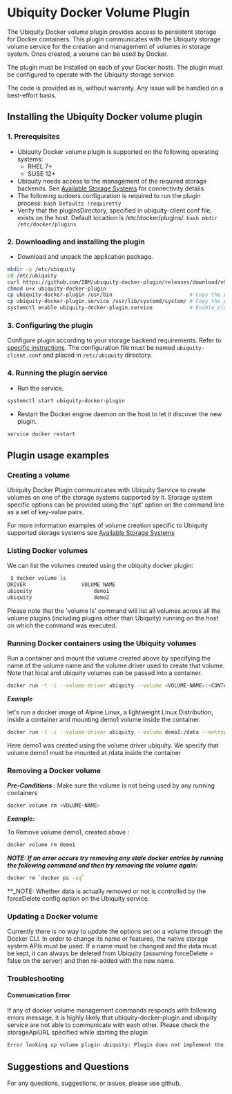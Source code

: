 # Ubiquity Docker Volume Plugin
The Ubiquity Docker volume plugin provides access to persistent storage for Docker containers.  This plugin communicates with the Ubiquity storage volume service for the creation and management of volumes in storage system.  Once created, a volume can be used by Docker. 

The plugin must be installed on each of your Docker hosts. The plugin must be configured to operate with the Ubiquity storage service.

The code is provided as is, without warranty. Any issue will be handled on a best-effort basis.


## Installing the Ubiquity Docker volume plugin

### 1. Prerequisites
  * Ubiquity Docker volume plugin is supported on the following operating systems:
    - RHEL 7+
    - SUSE 12+
  * Ubiquity needs access to the management of the required storage backends. See [Available Storage Systems](supportedStorage.md) for connectivity details.
  * The following sudoers configuration is required to run the plugin process:
        ```bash
        Defaults !requiretty
        ```
  * Verify that the pluginsDirectory, specified in ubiquity-client.conf file, exists on the host. Default localtion is /etc/docker/plugins/.
        ```bash
        mkdir /etc/docker/plugins
        ```

### 2. Downloading and installing the plugin

  * Download and unpack the application package.
```bash
mkdir -p /etc/ubiquity
cd /etc/ubiquity
curl https://github.com/IBM/ubiquity-docker-plugin/releases/download/v0.3.0/ubiquity-docker-plugin-0.3.0.tar.gz | tar xf -
chmod u+x ubiquity-docker-plugin
cp ubiquity-docker-plugin /usr/bin                         # Copy the plugin binary file
cp ubiquity-docker-plugin.service /usr/lib/systemd/system/ # Copy the plugin systemd config to systemd directory
systemctl enable ubiquity-docker-plugin.service            # Enable plugin systemd service
```

### 3. Configuring the plugin
Configure plugin according to your storage backend requirements. Refer to 
[specific instructions](supportedStorage.md). 
The configuration file must be named `ubiquity-client.conf` and placed in `/etc/ubiquity` directory.


### 4. Running the plugin service
  * Run the service.
```bash
systemctl start ubiquity-docker-plugin    
```
  * Restart the Docker engine daemon on the host to let it discover the new plugin. 
```bash
service docker restart
```

## Plugin usage examples
### Creating a volume
Ubiquity Docker Plugin communicates with Ubiquity Service to create volumes on one of the storage systems supported by it.  Storage system specific options can be provided using the 'opt' option on the command line as a set of key-value pairs.

For more information examples of volume creation specific to Ubiquity supported storage systems see [Available Storage Systems](supportedStorage.md)  

### Listing Docker volumes

We can list the volumes created using the ubiquity docker plugin:

```bash
 $ docker volume ls
DRIVER                  VOLUME NAME
ubiquity                    demo1
ubiquity                    demo2
```

Please note that the 'volume ls' command will list all volumes across all the volume plugins (including plugins other than Ubiquity) running on the host on which the command was executed.

### Running Docker containers using the Ubiquity volumes

Run a container and mount the volume created above by specifying the name of the volume name and the volume driver used to create that volume.  Note that local and ubiquity volumes can be passed into a container.

```bash
docker run -t -i --volume-driver ubiquity --volume <VOLUME-NAME>:<CONTAINER-MOUNTPOINT> --entrypoint /bin/sh alpine
```

**_Example_**

let's run a docker image of Alpine Linux, a lightweight Linux Distribution, inside a container and mounting demo1 volume inside the container.

```bash
docker run -t -i --volume-driver ubiquity --volume demo1:/data --entrypoint /bin/sh alpine
```
Here demo1 was created using the volume driver ubiquity. We specify that volume demo1 must be mounted at /data inside the container

### Removing a Docker volume
**_Pre-Conditions :_** Make sure the volume is not being used by any running containers

```bash
docker volume rm <VOLUME-NAME>
```

**_Example:_**

To Remove volume demo1, created above :
```bash
docker volume rm demo1
```

**_NOTE: If an error occurs try removing any stale docker entries by running the following command and then try removing the volume again:_**

```bash
docker rm `docker ps -aq`
```

**_NOTE: Whether data is actually removed or not is controlled by the forceDelete config option on the Ubiquity service.

### Updating a Docker volume
Currently there is no way to update the options set on a volume through the Docker CLI.  In order to change its name or features, the native storage system APIs must be used. If a name must be changed and the data must be kept, it can always be deleted from Ubiquity (assuming forceDelete = false on the server) and then re-added with the new name.

### Troubleshooting
#### Communication Error
If any of docker volume management commands responds with following errors message, it is highly likely that ubiquity-docker-plugin and ubiquity service are not able to communicate
with each other. Please check the storageApiURL specified while starting the plugin
```bash
Error looking up volume plugin ubiquity: Plugin does not implement the requested driver
```

## Suggestions and Questions

For any questions, suggestions, or issues, please use github.
